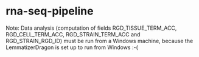 # rna-seq-pipeline

Note: Data analysis (computation of fields RGD_TISSUE_TERM_ACC, RGD_CELL_TERM_ACC, RGD_STRAIN_TERM_ACC and RGD_STRAIN_RGD_ID)
must be run from a Windows machine, because the LemmatizerDragon is set up to run from Windows :-(